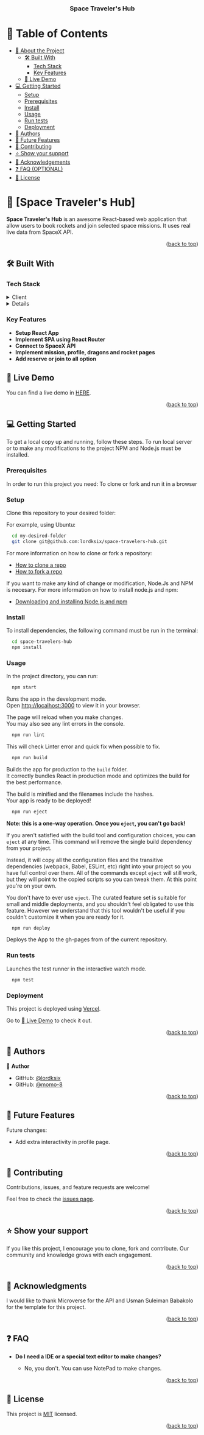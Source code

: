 <a name="readme-top"></a>

<div align="center">
  <h3><b>Space Traveler's Hub</b></h3>

</div>


# 📗 Table of Contents

- [📖 About the Project](#about-project)
  - [🛠 Built With](#built-with)
    - [Tech Stack](#tech-stack)
    - [Key Features](#key-features)
  - [🚀 Live Demo](#live-demo)
- [💻 Getting Started](#getting-started)
  - [Setup](#setup)
  - [Prerequisites](#prerequisites)
  - [Install](#install)
  - [Usage](#usage)
  - [Run tests](#run-tests)
  - [Deployment](#deployment)
- [👥 Authors](#authors)
- [🔭 Future Features](#future-features)
- [🤝 Contributing](#contributing)
- [⭐️ Show your support](#support)
- [🙏 Acknowledgements](#acknowledgements)
- [❓ FAQ (OPTIONAL)](#faq)
- [📝 License](#license)

# 📖 [Space Traveler's Hub] <a name="about-project"></a>

**Space Traveler's Hub** is an awesome React-based web application that allow users to book rockets and join selected space missions. It uses real live data from SpaceX API.

<p align="right">(<a href="#readme-top">back to top</a>)</p>

## 🛠 Built With <a name="built-with"></a>

### Tech Stack <a name="tech-stack"></a>

<details>
  <summary>Client</summary>
  <ul>
    <li><a href="https://www.w3.org/TR/2011/WD-html5-20110405/">HTML5</a></li>
    <li><a href="https://www.w3.org/Style/CSS/specs.en.html">CSS</a></li>
    <li><a href="https://www.ecma-international.org/publications-and-standards/standards/ecma-262/">JavaScript</a></li>
  </ul>
  <summary>Framework</summary>
</details>
<details>
  <ul>
    <li><a href="https://react.dev/">React</a></li>
  </ul>
</details>

### Key Features <a name="key-features"></a>

- **Setup React App**
- **Implement SPA using React Router**
- **Connect to SpaceX API**
- **Implement mission, profile, dragons and rocket pages**
- **Add reserve or join to all option**


## 🚀 Live Demo <a name="live-demo"></a>

You can find a live demo in [HERE](hhttps://space-travelers-hub-kappa.vercel.app/).

<p align="right">(<a href="#readme-top">back to top</a>)</p>

## 💻 Getting Started <a name="getting-started"></a>


To get a local copy up and running, follow these steps. To run local server or to make any modifications
to the project NPM and Node.js must be installed.

### Prerequisites

In order to run this project you need:
To clone or fork and run it in a browser

### Setup

Clone this repository to your desired folder:

For example, using Ubuntu:

```sh
  cd my-desired-folder
  git clone git@github.com:lordksix/space-travelers-hub.git
```

For more information on how to clone or fork a repository:
- <a href="https://docs.github.com/en/repositories/creating-and-managing-repositories/cloning-a-repository">How to clone a repo</a>
- <a href="https://docs.github.com/en/get-started/quickstart/fork-a-repo">How to fork a repo</a>

If you want to make any kind of change or modification, Node.Js and NPM is necesary. For more information on how to install node.js and npm:
- <a href="https://docs.npmjs.com/downloading-and-installing-node-js-and-npm">Downloading and installing Node.js and npm</a>

### Install

To install dependencies, the following command must be run in the terminal:

```sh
  cd space-travelers-hub
  npm install
```

### Usage

In the project directory, you can run:

```sh
  npm start
```

Runs the app in the development mode.\
Open [http://localhost:3000](http://localhost:3000) to view it in your browser.

The page will reload when you make changes.\
You may also see any lint errors in the console.

```sh
  npm run lint
```
This will check Linter error and quick fix when possible to fix.

```sh
  npm run build
```

Builds the app for production to the `build` folder.\
It correctly bundles React in production mode and optimizes the build for the best performance.

The build is minified and the filenames include the hashes.\
Your app is ready to be deployed!

```sh
  npm run eject
```

**Note: this is a one-way operation. Once you `eject`, you can't go back!**

If you aren't satisfied with the build tool and configuration choices, you can `eject` at any time. This command will remove the single build dependency from your project.

Instead, it will copy all the configuration files and the transitive dependencies (webpack, Babel, ESLint, etc) right into your project so you have full control over them. All of the commands except `eject` will still work, but they will point to the copied scripts so you can tweak them. At this point you're on your own.

You don't have to ever use `eject`. The curated feature set is suitable for small and middle deployments, and you shouldn't feel obligated to use this feature. However we understand that this tool wouldn't be useful if you couldn't customize it when you are ready for it.

```sh
  npm run deploy
```
Deploys the App to the gh-pages from of the current repository.

### Run tests

Launches the test runner in the interactive watch mode.

```sh
  npm test
```

### Deployment

This project is deployed using [Vercel](https://vercel.com/). 

Go to [🚀 Live Demo](https://space-travelers-hub-kappa.vercel.app/) to check it out.

<p align="right">(<a href="#readme-top">back to top</a>)</p>

## 👥 Authors <a name="authors"></a>

👤 **Author**

- GitHub: [@lordksix](https://github.com/lordksix)
- GitHub: [@momo-8](https://github.com/momo-87)

<p align="right">(<a href="#readme-top">back to top</a>)</p>

## 🔭 Future Features <a name="future-features"></a>

Future changes:
- Add extra interactivity in profile page.

<p align="right">(<a href="#readme-top">back to top</a>)</p>

## 🤝 Contributing <a name="contributing"></a>

Contributions, issues, and feature requests are welcome!

Feel free to check the [issues page](../../issues/).

<p align="right">(<a href="#readme-top">back to top</a>)</p>

## ⭐️ Show your support <a name="support"></a>

If you like this project, I encourage you to clone, fork and contribute. Our community and knowledge grows with each engagement.

<p align="right">(<a href="#readme-top">back to top</a>)</p>

## 🙏 Acknowledgments <a name="acknowledgements"></a>

I would like to thank Microverse for the API and Usman Suleiman Babakolo for the template for this project.

<p align="right">(<a href="#readme-top">back to top</a>)</p>

## ❓ FAQ <a name="faq"></a>

- **Do I need a IDE or a special text editor to make changes?**

  - No, you don't. You can use NotePad to make changes.

<p align="right">(<a href="#readme-top">back to top</a>)</p>

## 📝 License <a name="license"></a>

This project is [MIT](./LICENSE) licensed.

<p align="right">(<a href="#readme-top">back to top</a>)</p>
